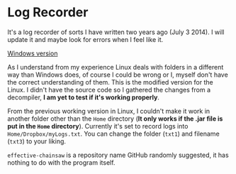 # Log Recorder
It's a log recorder of sorts I have written two years ago (July 3 2014). I will update it and maybe look for errors when I feel like it.

[Windows version](https://github.com/kittenparry/effective-chainsaw/tree/master)

As I understand from my experience Linux deals with folders in a different way than Windows does, of course I could be wrong or I, myself don't have the correct understanding of them. This is the modified version for the Linux. I didn't have the source code so I gathered the changes from a decompiler, **I am yet to test if it's working properly**.

From the previous working version in Linux, I couldn't make it work in another folder other than the `Home` directory (**It only works if the .jar file is put in the `Home` directory**). Currently it's set to record logs into `Home/Dropbox/myLogs.txt`. You can change the folder (`txt1`) and filename (`txt3`) to your liking.

`effective-chainsaw` is a repository name GitHub randomly suggested, it has nothing to do with the program itself.
